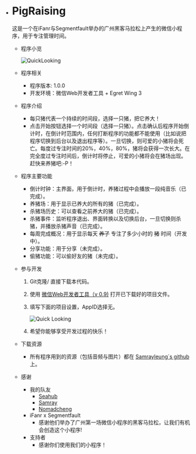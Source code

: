 * # PigRaising

  这是一个在iFanr与Segmentfault举办的广州黑客马拉松上产生的微信小程序，用于专注管理时间。

  - 程序小览

    ![QuickLooking](https://github.com/samrayleung/wechat_pit_images/blob/master/assets/img/PigRaising.gif?raw=true)

  - 程序相关

    - 程序版本: 1.0.0
    - 开发环境：微信Web开发者工具 + Egret Wing 3

  - 程序介绍

    - 每只猪代表一个持续的时间段，选择一只猪，把它养大！
    - 点击开始按钮选择一个时间段（选择一只猪）。点击确认后程序开始倒计时，在倒计时范围内，任何打断程序的功能都不能使用（比如说把程序切换到后台以及退出程序等）。一旦切换，则可爱的小猪将会死亡。每度过专注时间的20%，40%，80%，猪将会获得一次长大。在完全度过专注时间后，倒计时将停止，可爱的小猪将会在猪场出现。赶快来养猪吧:-P！

  - 程序主要功能

    - 倒计时钟：主界面，用于倒计时，养猪过程中会播放一段纯音乐（已完成）。
    - 养猪场：用于显示已养大的所有的猪（已完成）。
    - 杀猪场历史：可以查看之前养大的猪（已完成）。
    - 杀猪事件：监听程序退出、界面转换以及切换后台，一旦切换则杀猪，并播放杀猪声音（已完成）。
    - 每周完成概况：用于显示每天 ~~养了~~ 专注了多少小时的 ~~猪~~ 时间（开发中）。
    - 分享功能：用于分享（未完成）。
    - 偷猪功能：可以偷好友的猪（未完成）。

  - 参与开发

    1. Git克隆/ 直接下载本代码。

    2. 使用 [微信Web开发者工具（v 0.9)](https://mp.weixin.qq.com/debug/wxadoc/dev/devtools/download.html?t=1475052055364) 打开已下载好的项目文件。

    3. 填写下面的项目设置，AppID选择无。

       ![Quick Looking](https://raw.githubusercontent.com/SeaHub/PigRaising/master/Help/Settings.png)

    4. 希望你能够享受开发过程的快乐！

  - 下载资源

    - 所有程序用到的资源（包括音频与图片）都在 [Samrayleung`s github](https://github.com/samrayleung/wechat_pit_images) 上。

  - 感谢

    - 我的队友
      - [Seahub](https://seahub.github.io)
      - [Samray](https://github.com/samrayleung)
      - [Nomadcheng](https://github.com/Nomadcheng)
    - iFanr x Segmentfault
      - 感谢他们举办了广州第一场微信小程序的黑客马拉松，让我们有机会创造这个小程序!
    - 支持者
      - 感谢你们使用我们的小程序！